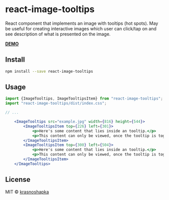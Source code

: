 # react-image-tooltips
React component that implements an image with tooltips (hot spots). 
May be useful for creating interactive images which user can click/tap on and see description of what is presented on the image. 

**[DEMO](https://github.com/krasnoshapka/react-image-tooltips)**

## Install

```bash
npm install --save react-image-tooltips
```

## Usage

```jsx
import {ImageTooltips, ImageTooltipsItem} from "react-image-tooltips";
import "react-image-tooltips/dist/index.css";

// ...

    <ImageTooltips src="example.jpg" width={816} height={544}>
        <ImageTooltipsItem top={226} left={301}>
            <p>Here's some content that lies inside an tooltip.</p>
            <p>This content can only be viewed, once the tooltip is toggled.</p>
        </ImageTooltipsItem>
        <ImageTooltipsItem top={300} left={504}>
            <p>Here's some content that lies inside an tooltip.</p>
            <p>This content can only be viewed, once the tooltip is toggled.</p>
        </ImageTooltipsItem>
    </ImageTooltips>

```

## License

MIT © [krasnoshapka](https://github.com/krasnoshapka)